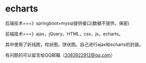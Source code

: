 # echarts
后端技术===》springboot+mysql提供接口(数据不提供，保密)

前端技术===》ajax，jQuery，HTML，css，js，echarts。

其中使用了折线图，柱状图，饼状图。自己进行ajax和echarts的封装。

有问题的可以留言给QQ邮箱（2083922912@qq.com）

